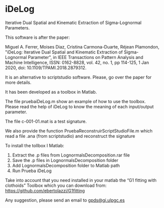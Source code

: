 # iDeLog
Iterative Dual Spatial and Kinematic Extraction of Sigma-Lognormal Parameters.

This software is after the paper:

Miguel A. Ferrer, Moises Diaz, Cristina Carmona-Duarte, Réjean Plamondon, "iDeLog: Iterative Dual Spatial and Kinematic Extraction of Sigma-Lognormal Parameter", in IEEE Transactions on Pattern Analysis and Machine Intelligence, ISSN: 0162-8828, vol. 42, no. 1, pp 114-125, 1 Jan 2020, doi: 10.1109/TPAMI.2018.2879312.

It is an alternative to scriptstudio software. Please, go over the paper for more details.

It has been developed as a toolbox in Matlab.

The file pruebaiDeLog.m show an example of how to use the toolbox. Please read the help of iDeLog to know the meaning of each input/output parameter.

The file c-001-01.mat is a test signature.

We also provide the function PruebaReconstruirScriptStudioFile.m which read a file .ana (from scriptstudio) and reconstruct the signature

To install the tollbox I Matlab:
1.	Extract the .p files from LognormalsDecomposition.rar file
2.	Save the .p files in LognormalsDecomposition folder
3.	Add LognormalsDecomposition folder to Matlab path
4.	Run Prueba iDeLog

Take into account that you need installed in your matlab the “G1 fitting with clothoids” Toolbox which you can download from:  https://github.com/ebertolazzi/G1fitting

Any suggestion, please send an email to gpds@gi.ulpgc.es
